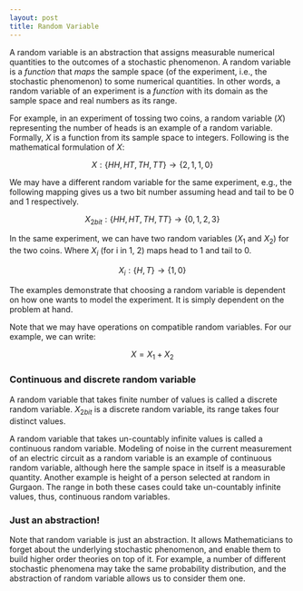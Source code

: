 ```yaml
---
layout: post
title: Random Variable
---
```

A random variable is an abstraction that assigns measurable numerical quantities to 
the outcomes of a stochastic phenomenon.
A random variable is a *function* that *maps* the sample space 
(of the experiment, i.e., the stochastic phenomenon) to some numerical quantities.
In other words, a random variable of an experiment is a *function* with its domain as the sample space 
and real numbers as its range.

For example, in an experiment of tossing two coins, a random variable ($X$) 
representing the number of heads is an example of a random variable. 
Formally, $X$ is a function from its sample space to integers. 
Following is the mathematical formulation of $X$:

$$X: \{HH, HT, TH, TT\} \rightarrow \{2, 1, 1, 0\}$$

We may have a different random variable for the same experiment, e.g., the following
mapping gives us a two bit number assuming head and tail to be 0 and 1 respectively.

$$X_{2bit}: \{HH, HT, TH, TT\} \rightarrow \{0, 1, 2, 3\}$$

In the same experiment, we can have two random variables ($X_1$ and $X_2$) for
the two coins. Where $X_i$ (for i in 1, 2) maps head to 1 and tail to 0.

$$X_i: \{H, T\} \rightarrow \{1, 0\}$$

The examples demonstrate that choosing a random variable is dependent on how one
wants to model the experiment. It is simply dependent on the problem at hand.

Note that we may have operations on compatible random variables.
For our example, we can write:

$$X = X_1 + X_2$$

### Continuous and discrete random variable

A random variable that takes finite number of values is called 
a discrete random variable. $X_{2bit}$ is a discrete random variable, 
its range takes four distinct values.

A random variable that takes un-countably infinite values is called 
a continuous random variable. Modeling of noise in the current measurement 
of an electric circuit as a random variable is an example of continuous 
random variable, although here the sample space in itself is a measurable quantity.
Another example is height of a person selected at random in Gurgaon.
The range in both these cases could take un-countably infinite values, thus,
continuous random variables.

### Just an abstraction!

Note that random variable is just an abstraction. It allows Mathematicians to forget about
the underlying stochastic phenomenon, and enable them to build higher order theories
on top of it.
For example, a number of different stochastic phenomena may take the same probability distribution, and
the abstraction of random variable allows us to consider them one.
